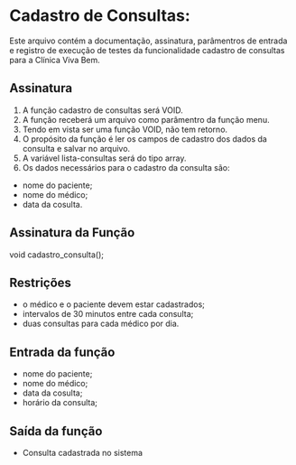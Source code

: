 # Cadastro de Consultas:
Este arquivo contém a documentação, assinatura, parâmentros de entrada e registro de execução de testes da funcionalidade cadastro de consultas para a Clínica Viva Bem.

## Assinatura

1. A função cadastro de consultas será VOID.
2. A função receberá um arquivo como parâmentro da função menu.
3. Tendo em vista ser uma função VOID, não tem retorno.
4. O propósito da função é ler os campos de cadastro dos dados da consulta e salvar no arquivo.
5. A variável lista-consultas será do tipo array.
6. Os dados necessários para o cadastro da consulta são:

- nome do paciente;
- nome do médico;
- data da cosulta.

## Assinatura da Função
void cadastro_consulta();

## Restrições
- o médico e o paciente devem estar cadastrados;
- intervalos de 30 minutos entre cada consulta;
- duas consultas para cada médico por dia.

## Entrada da função

- nome do paciente;
- nome do médico;
- data da cosulta;
- horário da consulta;


## Saída da função
- Consulta cadastrada no sistema